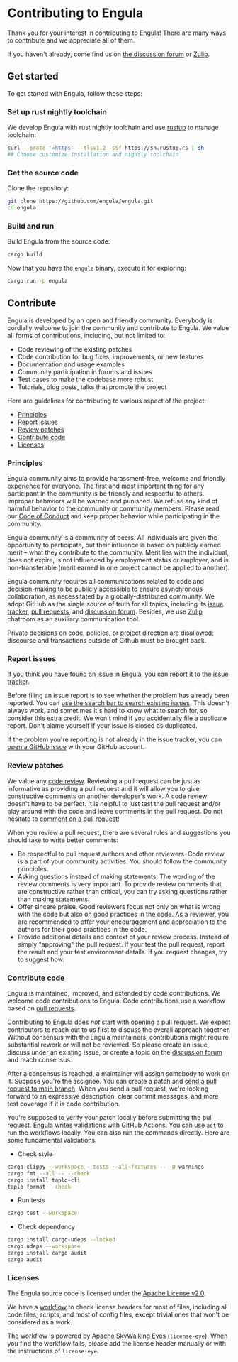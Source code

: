# Contributing to Engula

Thank you for your interest in contributing to Engula! There are many ways to contribute and we appreciate all of them.

If you haven't already, come find us on [the discussion forum](https://github.com/engula/engula/discussions) or [Zulip](https://engula.zulipchat.com).

## Get started

To get started with Engula, follow these steps:

### Set up rust nightly toolchain

We develop Engula with rust nightly toolchain and use [rustup](https://rustup.rs/) to manage toolchain:

```sh
curl --proto '=https' --tlsv1.2 -sSf https://sh.rustup.rs | sh
## Choose customize installation and nightly toolchain
```

### Get the source code

Clone the repository:

```sh
git clone https://github.com/engula/engula.git
cd engula
```

### Build and run

Build Engula from the source code:

```sh
cargo build
```

Now that you have the `engula` binary, execute it for exploring:

```sh
cargo run -p engula
```

## Contribute

Engula is developed by an open and friendly community. Everybody is cordially welcome to join the community and contribute to Engula. We value all forms of contributions, including, but not limited to:

* Code reviewing of the existing patches
* Code contribution for bug fixes, improvements, or new features
* Documentation and usage examples
* Community participation in forums and issues
* Test cases to make the codebase more robust
* Tutorials, blog posts, talks that promote the project

Here are guidelines for contributing to various aspect of the project:

* [Principles](#Principles)
* [Report issues](#Report-issues)
* [Review patches](#Review-patches)
* [Contribute code](#Contribute-code)
* [Licenses](#Licenses)

### Principles

Engula community aims to provide harassment-free, welcome and friendly experience for everyone. The first and most important thing for any participant in the community is be friendly and respectful to others. Improper behaviors will be warned and punished. We refuse any kind of harmful behavior to the community or community members. Please read our [Code of Conduct](CODE_OF_CONDUCT.md) and keep proper behavior while participating in the community.

Engula community is a community of peers. All individuals are given the opportunity to participate, but their influence is based on publicly earned merit – what they contribute to the community. Merit lies with the individual, does not expire, is not influenced by employment status or employer, and is non-transferable (merit earned in one project cannot be applied to another).

Engula community requires all communications related to code and decision-making to be publicly accessible to ensure asynchronous collaboration, as necessitated by a globally-distributed community. We adopt GitHub as the single source of truth for all topics, including its [issue tracker](https://github.com/engula/engula/issues), [pull requests](http://github.com/engula/engula/pulls), and [discussion forum](https://github.com/engula/engula/discussions). Besides, we use [Zulip](https://engula.zulipchat.com) chatroom as an auxiliary communication tool.

Private decisions on code, policies, or project direction are disallowed; discourse and transactions outside of Github must be brought back.

### Report issues

If you think you have found an issue in Engula, you can report it to the [issue tracker](https://github.com/engula/engula/issues).

Before filing an issue report is to see whether the problem has already been reported. You can [use the search bar to search existing issues](https://docs.github.com/en/github/administering-a-repository/finding-information-in-a-repository/using-search-to-filter-issues-and-pull-requests). This doesn't always work, and sometimes it's hard to know what to search for, so consider this extra credit. We won't mind if you accidentally file a duplicate report. Don't blame yourself if your issue is closed as duplicated.

If the problem you're reporting is not already in the issue tracker, you can [open a GitHub issue](https://docs.github.com/en/issues/tracking-your-work-with-issues/creating-an-issue) with your GitHub account.

### Review patches

We value any [code review](https://en.wikipedia.org/wiki/Code_review). Reviewing a pull request can be just as informative as providing a pull request and it will allow you to give constructive comments on another developer's work. A code review doesn't have to be perfect. It is helpful to just test the pull request and/or play around with the code and leave comments in the pull request. Do not hesitate to [comment on a pull request](https://docs.github.com/en/pull-requests/collaborating-with-pull-requests/reviewing-changes-in-pull-requests/commenting-on-a-pull-request)!

When you review a pull request, there are several rules and suggestions you should take to write better comments:

* Be respectful to pull request authors and other reviewers. Code review is a part of your community activities. You should follow the community principles.
* Asking questions instead of making statements. The wording of the review comments is very important. To provide review comments that are constructive rather than critical, you can try asking questions rather than making statements.
* Offer sincere praise. Good reviewers focus not only on what is wrong with the code but also on good practices in the code. As a reviewer, you are recommended to offer your encouragement and appreciation to the authors for their good practices in the code.
* Provide additional details and context of your review process. Instead of simply "approving" the pull request. If your test the pull request, report the result and your test environment details. If you request changes, try to suggest how.

### Contribute code

Engula is maintained, improved, and extended by code contributions. We welcome code contributions to Engula. Code contributions use a workflow based on [pull requests](https://docs.github.com/en/pull-requests/collaborating-with-pull-requests/proposing-changes-to-your-work-with-pull-requests/about-pull-requests).

Contributing to Engula does _not_ start with opening a pull request. We expect contributors to reach out to us first to discuss the overall approach together. Without consensus with the Engula maintainers, contributions might require substantial rework or will not be reviewed. So please create an issue, discuss under an existing issue, or create a topic on the [discussion forum](https://github.com/engula/engula/discussions) and reach consensus.

After a consensus is reached, a maintainer will assign somebody to work on it. Suppose you're the assignee. You can create a patch and [send a pull request to main branch](https://github.com/engula/engula/pull/new/main). When you send a pull request, we're looking forward to an expressive description, clear commit messages, and more test coverage if it is code contribution.

You're supposed to verify your patch locally before submitting the pull request. Engula writes validations with GitHub Actions. You can use [`act`](https://github.com/nektos/act) to run the workflows locally. You can also run the commands directly. Here are some fundamental validations:

* Check style

```sh
cargo clippy --workspace --tests --all-features -- -D warnings
cargo fmt --all -- --check
cargo install taplo-cli
taplo format --check
```

* Run tests

```sh
cargo test --workspace
```

* Check dependency

```sh
cargo install cargo-udeps --locked
cargo udeps --workspace
cargo install cargo-audit
cargo audit
```

### Licenses

The Engula source code is licensed under the [Apache License v2.0](https://www.apache.org/licenses/LICENSE-2.0).

We have a [workflow](https://github.com/engula/engula/actions/workflows/audit-license.yml) to check license headers for most of files, including all code files, scripts, and most of config files, except trivial ones that won't be considered as a work.

The workflow is powered by [Apache SkyWalking Eyes](https://github.com/apache/skywalking-eyes) (`license-eye`). When you find the workflow fails, please add the license header manually or with the instructions of `license-eye`.
